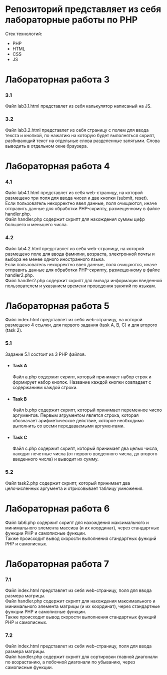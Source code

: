 # Репозиторий представляет из себя лабораторные работы по PHP

Стек технологий:

- PHP
- HTML
- CSS
- JS


# Лабораторная работа 3

### 3.1 

Файл lab3.1.html представлет из себя  калькулятор написаный на JS.

### 3.2

Файл lab3.2.html представлет из себя страницу с полем для ввода текста и кнопкой, по нажатию на которую будет выполняться 
скрипт, разбивающий текст на отдельные слова разделенные запятыми. Слова выводить в отдельном окне браузера.


# Лабораторная работа 4

### 4.1

Файл lab4.1.html представлет из себя web-страницу, на которой размещено три поля для ввода чисел и две кнопки (submit, reset).  
Если пользователь некорректно ввел данные, поля очищаются, иначе отправить данные для обработки PHP-скрипту, размещенному в файле handler.php.  
Файл handler.php содержит скрипт для нахождения суммы цифр большего и меньшего числа.

### 4.2

Файл lab4.2.html представлет из себя web-страницу, на которой размещено поле для ввода фамилии, возраста, электронной почты и выбора не менее одного иностранного языка.  
Если пользователь некорректно ввел данные, поля очищаются, иначе отправить данные для обработки PHP-скрипту, размещенному в файле handler2.php.  
Файл handler2.php содержит скрипт для вывода информации введенной пользователем и указанием времени проведения занятий по языкам.  


# Лабораторная работа 5

Файл index.html представлет из себя web-страницу, на которой размещено 4 ссылки, для первого задания (task A, B, C) и для второго (task 2).  

### 5.1

Задание 5.1 состоит из 3 PHP файлов.  
- #### Task A  
  Файл a.php содержит скрипт, который принимает набор строк и формирует набор кнопок. Название каждой кнопки совпадает с содержанием каждой строки.  
- #### Task B
  Файл b.php содержит скрипт, который принимает переменное число аргументов. Первым агрументом явлется строка, которая обозначает арифметическое действие, которое необходимо выполнить со всеми передаваемыми аргументами.  
- #### Task C
  Файл с.php содержит скрипт, который принимает два целых числа, находит нечетные числа (от первого введенного числа, до второго введенного числа) и выводит их сумму.
  
### 5.2

Файл task2.php содержит скрипт, который принимает два целочисленных аргумента и отрисовывает таблицу умножения.


# Лабораторная работа 6

Файл lab6.php содержит скрипт для нахождения максимального и минимального элемента массива (и их координат), через стандартные функции PHP и самописные функции.  
Также происходит вывод скорости выполнения стандартных функций PHP и самописных.


 # Лабораторная работа 7

### 7.1

Файл index.html представлет из себя web-страницу, поля для ввода размера матрицы.  
Файл handler.php содержит скрипт для нахождения максимального и минимального элемента матрицы (и их координат), через стандартные функции PHP и самописные функции.  
Также происходит вывод скорости выполнения стандартных функций PHP и самописных.

### 7.2

Файл index.html представлет из себя web-страницу, поля для ввода размера матрицы.  
Файл handler.php содержит скрипт для сортировки главной диагонали по возрастанию, а побочной диагонали по убыванию, через самописные функции.  
